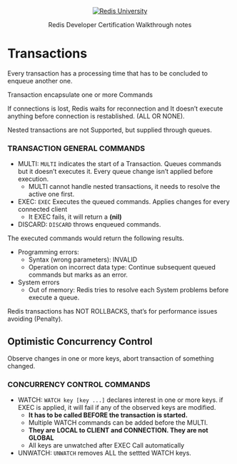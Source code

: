 <p align="center"><a href="https://university.redis.com" target="_blank"><img src="https://prod-amc-bucket.s3.amazonaws.com/customer_files/2_redis-university-reversedRGB.png" alt="Redis University" /></a></p>
<p align="center">Redis Developer Certification Walkthrough notes</p>

# Transactions

Every transaction has a processing time that has to be concluded to enqueue another one.

Transaction encapsulate one or more Commands

If connections is lost, Redis waits for reconnection and It doesn’t execute anything before connection is restablished. (ALL OR NONE).

Nested transactions are not Supported, but supplied through queues.

### TRANSACTION GENERAL COMMANDS

- MULTI: `MULTI` indicates the start of a Transaction. Queues commands but it doesn’t executes it. Every queue change isn’t applied before execution.
    - MULTI cannot handle nested transactions, it needs to resolve the active one first.
- EXEC: `EXEC` Executes the queued commands. Applies changes for every connected client
    - It EXEC fails, it will return a **(nil)**
- DISCARD: `DISCARD` throws enqueued commands.

The executed commands would return the following results.

- Programming errors:
    - Syntax (wrong parameters): INVALID
    - Operation on incorrect data type: Continue subsequent queued commands but marks as an error.
- System errors
    - Out of memory: Redis tries to resolve each System problems before execute a queue.

Redis transactions has NOT ROLLBACKS, that’s for performance issues avoiding (Penalty). 

## Optimistic Concurrency Control
Observe changes in one or more keys, abort transaction of something changed.

### CONCURRENCY CONTROL COMMANDS

- WATCH: `WATCH key [key ...]` declares interest in one or more keys. if EXEC is applied, it will fail if any of the observed keys are modified.
    - **It has to be called BEFORE the transaction is started.**
    - Multiple WATCH commands can be added before the MULTI.
    - **They are LOCAL to CLIENT and CONNECTION. They are not GLOBAL**
    - All keys are unwatched after EXEC Call automatically
- UNWATCH: `UNWATCH` removes ALL the settted WATCH keys.
